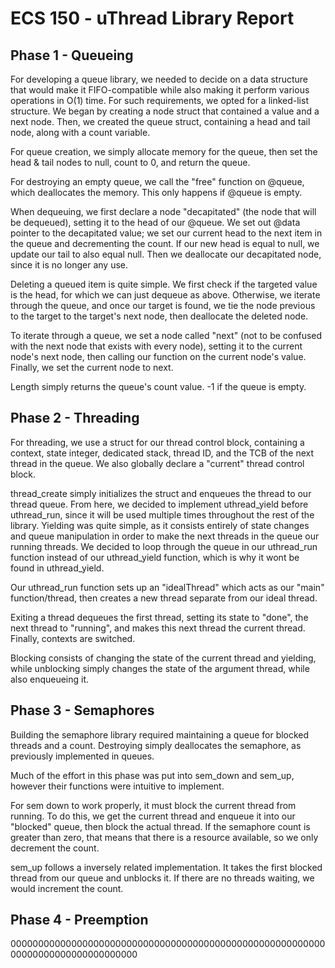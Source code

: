 # ECS 150 - uThread Library Report

## Phase 1 - Queueing

For developing a queue library, we needed to decide on a data structure that
would make it FIFO-compatible while also making it perform various operations
in O(1) time. For such requirements, we opted for a linked-list structure. We
began by creating a node struct that contained a value and a next node. Then, we
created the queue struct, containing a head and tail node, along with a count
variable.

For queue creation, we simply allocate memory for the queue, then set the head
& tail nodes to null, count to 0, and return the queue.

For destroying an empty queue, we call the "free" function on @queue, which
deallocates the memory. This only happens if @queue is empty.

When dequeuing, we first declare a node "decapitated" (the node that will be
dequeued), setting it to the head of our @queue. We set out @data pointer to
the decapitated value; we set our current head to the next item in the
queue and decrementing the count. If our new head is equal to null, we update
our tail to also equal null. Then we deallocate our decapitated node, since
it is no longer any use.

Deleting a queued item is quite simple. We first check if the targeted value is
the head, for which we can just dequeue as above. Otherwise, we iterate through
the queue, and once our target is found, we tie the node previous to the target
to the target's next node, then deallocate the deleted node.

To iterate through a queue, we set a node called "next" (not to be confused with
the next node that exists with every node), setting it to the current node's
next node, then calling our function on the current node's value. Finally, we
set the current node to next.

Length simply returns the queue's count value. -1 if the queue is empty.

## Phase 2 - Threading

For threading, we use a struct for our thread control block, containing a context,
state integer, dedicated stack, thread ID, and the TCB of the next thread in the
queue. We also globally declare a "current" thread control block.

thread_create simply initializes the struct and enqueues the thread to our
thread queue. From here, we decided to implement uthread_yield before
uthread_run, since it will be used multiple times throughout the rest of the
library. Yielding was quite simple, as it consists entirely of state changes and
queue manipulation in order to make the next threads in the queue our running
threads. We decided to loop through the queue in our uthread_run function instead
of our uthread_yield function, which is why it wont be found in uthread_yield.

Our uthread_run function sets up an "idealThread" which acts as our "main"
function/thread, then creates a new thread separate from our ideal thread.

Exiting a thread dequeues the first thread, setting its state to "done",
the next thread to "running", and makes this next thread the current thread.
Finally, contexts are switched.

Blocking consists of changing the state of the current thread and yielding,
while unblocking simply changes the state of the argument thread, while also
enqueueing it.

## Phase 3 - Semaphores

Building the semaphore library required maintaining a queue for blocked threads
and a count. Destroying simply deallocates the semaphore, as previously
implemented in queues.

Much of the effort in this phase was put into sem_down and sem_up, however
their functions were intuitive to implement.

For sem down to work properly, it must block the current thread from running.
To do this, we get the current thread and enqueue it into our "blocked" queue,
then block the actual thread. If the semaphore count is greater than zero,
that means that there is a resource available, so we only decrement the count.

sem_up follows a inversely related implementation. It takes the first blocked
thread from our queue and unblocks it. If there are no threads waiting, we would
increment the count.

## Phase 4 - Preemption

00000000000000000000000000000000000000000000000000000000000000000000000000000000